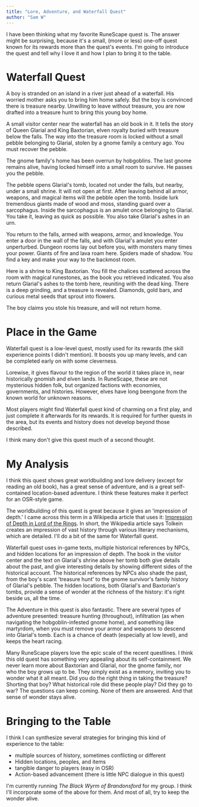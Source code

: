 ```yaml
---
title: "Lore, Adventure, and Waterfall Quest"
author: "Sam W"
---
```



I have been thinking what my favorite RuneScape quest is. The answer might be surprising, because it's a small, (more or less) one-off quest known for its rewards more than the quest's events. I'm going to introduce the quest and tell why I love it and how I plan to bring it to the table.

# Waterfall Quest

A boy is stranded on an island in a river just ahead of a waterfall. His worried mother asks you to bring him home safely. But the boy is convinced there is treasure nearby. Unwilling to leave without treasure, you are now drafted into a treasure hunt to bring this young boy home.

A small visitor center near the waterfall has an old book in it. It tells the story of Queen Glarial and King Baxtorian, elven royalty buried with treasure below the falls. The way into the treasure room is locked without a small pebble belonging to Glarial, stolen by a gnome family a century ago. You must recover the pebble.

The gnome family's home has been overrun by hobgoblins. The last gnome remains alive, having locked himself into a small room to survive. He passes you the pebble.

The pebble opens Glarial's tomb, located not under the falls, but nearby, under a small shrine. It will not open at first. After leaving behind all armor, weapons, and magical items will the pebble open the tomb. Inside lurk tremendous giants made of wood and moss, standing guard over a sarcophagus. Inside the sarcophagus is an amulet once belonging to Glarial. You take it, leaving as quick as possible. You also take Glarial's ashes in an urn.

You return to the falls, armed with weapons, armor, and knowledge. You enter a door in the wall of the falls, and with Glarial's amulet you enter unperturbed. Dungeon rooms lay out before you, with monsters many times your power. Giants of fire and lava roam here. Spiders made of shadow. You find a key and make your way to the backmost room.

Here is a shrine to King Baxtorian. You fill the chalices scattered across the room with magical runestones, as the book you retrieved indicated. You also return Glarial's ashes to the tomb here, reuniting with the dead king. There is a deep grinding, and a treasure is revealed. Diamonds, gold bars, and curious metal seeds that sprout into flowers.

The boy claims you stole his treasure, and will not return home.

# Place in the Game

Waterfall quest is a low-level quest, mostly used for its rewards (the skill experience points I didn't mention). It boosts you up many levels, and can be completed early on with some cleverness.

Lorewise, it gives flavour to the region of the world it takes place in, near historically gnomish and elven lands. In RuneScape, these are not mysterious hidden folk, but organized factions with economies, governments, and histories. However, elves have long beengone from the known world for unknown reasons.

Most players might find Waterfall quest kind of charming on a first play, and just complete it afterwards for its rewards. It is required for further quests in the area, but its events and history does not develop beyond those described.

I think many don't give this quest much of a second thought.

# My Analysis

I think this quest shows great worldbuilding and lore delivery (except for reading an old book), has a great sense of adventure, and is a great self-contained location-based adventure. I think these features make it perfect for an OSR-style game.

The worldbuilding of this quest is great because it gives an 'impression of depth.' I came across this term in a Wikipedia article that uses it: [Impression of Depth in Lord of the Rings](https://www.wikiwand.com/en/Impression_of_depth_in_The_Lord_of_the_Rings). In short, the Wikipedia article says Tolkein creates an impression of vast history through various literary mechanisms, which are detailed. I'll do a bit of the same for Waterfall quest.

Waterfall quest uses in-game texts, multiple historical references by NPCs, and hidden locations for an impression of depth. The book in the visitor center and the text on Glarial's shrine above her tomb both give details about the past, and give interesting details by showing different sides of the historical account. The historical references by NPCs also shade the past, from the boy's scant 'treasure hunt' to the gnome survivor's family history of Glarial's pebble. The hidden locations, both Glarial's and Baxtorian's tombs, provide a sense of wonder at the richness of the history: it's right beside us, all the time.

The Adventure in this quest is also fantastic. There are several types of adventure presented: treasure hunting (throughout), infiltration (as when navigating the hobgoblin-infested gnome home), and something like martyrdom, when you must remove your armor and weapons to descend into Glarial's tomb. Each is a chance of death (especially at low level), and keeps the heart racing.

Many RuneScape players love the epic scale of the recent questlines. I think this old quest has something very appealing about its self-containment. We never learn more about Baxtorian and Glarial, nor the gnome family, nor who the boy grows up to be. They simply exist as a memory, inviting you to wonder what it all meant. Did you do the right thing in taking the treasure? Shorting that boy? What historical role did these people play? Did they go to war? The questions can keep coming. None of them are answered. And that sense of wonder stays alive.

# Bringing to the Table

I think I can synthesize several strategies for bringing this kind of experience to the table:

 - multiple sources of history, sometimes conflicting or different
 - Hidden locations, peoples, and items
 - tangible danger to players (easy in OSR)
 - Action-based advancement (there is little NPC dialogue in this quest)
 
 
I'm currently running *The Black Wyrm of Brandonsford* for my group. I think I'll incorporate some of the above for them. And most of all, try to keep the wonder alive.
